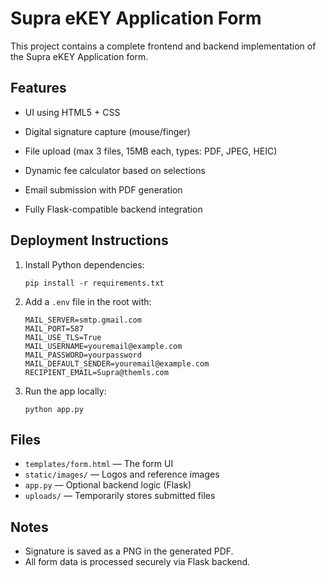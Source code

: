 # Supra eKEY Application Form

This project contains a complete frontend and backend implementation of the Supra eKEY Application form.

## Features

- UI using HTML5 + CSS
- Digital signature capture (mouse/finger)
- File upload (max 3 files, 15MB each, types: PDF, JPEG, HEIC)

- Dynamic fee calculator based on selections
- Email submission with PDF generation
- Fully Flask-compatible backend integration

## Deployment Instructions

1. Install Python dependencies:
   ```
   pip install -r requirements.txt
   ```

2. Add a `.env` file in the root with:
   ```
   MAIL_SERVER=smtp.gmail.com
   MAIL_PORT=587
   MAIL_USE_TLS=True
   MAIL_USERNAME=youremail@example.com
   MAIL_PASSWORD=yourpassword
   MAIL_DEFAULT_SENDER=youremail@example.com
   RECIPIENT_EMAIL=Supra@themls.com
   ```

3. Run the app locally:
   ```
   python app.py
   ```



## Files

- `templates/form.html` — The form UI
- `static/images/` — Logos and reference images
- `app.py` — Optional backend logic (Flask)
- `uploads/` — Temporarily stores submitted files

## Notes

- Signature is saved as a PNG in the generated PDF.
- All form data is processed securely via Flask backend.


